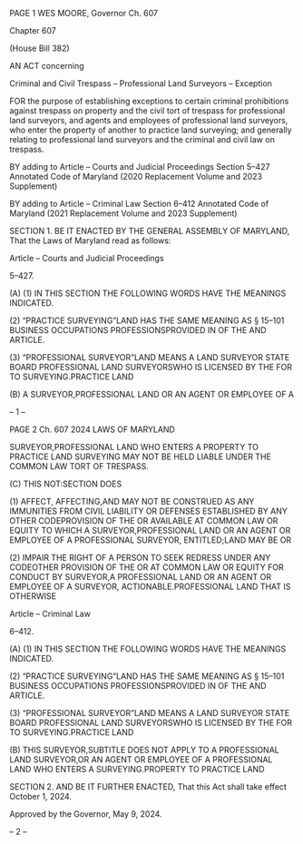 PAGE 1
WES MOORE, Governor Ch. 607

Chapter 607

(House Bill 382)

AN ACT concerning

Criminal and Civil Trespass – Professional Land Surveyors – Exception

FOR the purpose of establishing exceptions to certain criminal prohibitions against
trespass on property and the civil tort of trespass for professional land surveyors,
and agents and employees of professional land surveyors, who enter the property of
another to practice land surveying; and generally relating to professional land
surveyors and the criminal and civil law on trespass.

BY adding to
Article – Courts and Judicial Proceedings
Section 5–427
Annotated Code of Maryland
(2020 Replacement Volume and 2023 Supplement)

BY adding to
Article – Criminal Law
Section 6–412
Annotated Code of Maryland
(2021 Replacement Volume and 2023 Supplement)

SECTION 1. BE IT ENACTED BY THE GENERAL ASSEMBLY OF MARYLAND,
That the Laws of Maryland read as follows:

Article – Courts and Judicial Proceedings

5–427.

(A) (1) IN THIS SECTION THE FOLLOWING WORDS HAVE THE MEANINGS
INDICATED.

(2) “PRACTICE SURVEYING”LAND HAS THE SAME MEANING AS
§ 15–101 BUSINESS OCCUPATIONS PROFESSIONSPROVIDED IN OF THE AND
ARTICLE.

(3) “PROFESSIONAL SURVEYOR”LAND MEANS A LAND SURVEYOR
STATE BOARD PROFESSIONAL LAND SURVEYORSWHO IS LICENSED BY THE FOR TO
SURVEYING.PRACTICE LAND

(B) A SURVEYOR,PROFESSIONAL LAND OR AN AGENT OR EMPLOYEE OF A

– 1 –

PAGE 2
Ch. 607 2024 LAWS OF MARYLAND

SURVEYOR,PROFESSIONAL LAND WHO ENTERS A PROPERTY TO PRACTICE LAND
SURVEYING MAY NOT BE HELD LIABLE UNDER THE COMMON LAW TORT OF
TRESPASS.

(C) THIS NOT:SECTION DOES

(1) AFFECT, AFFECTING,AND MAY NOT BE CONSTRUED AS ANY
IMMUNITIES FROM CIVIL LIABILITY OR DEFENSES ESTABLISHED BY ANY OTHER
CODEPROVISION OF THE OR AVAILABLE AT COMMON LAW OR EQUITY TO WHICH A
SURVEYOR,PROFESSIONAL LAND OR AN AGENT OR EMPLOYEE OF A PROFESSIONAL
SURVEYOR, ENTITLED;LAND MAY BE OR

(2) IMPAIR THE RIGHT OF A PERSON TO SEEK REDRESS UNDER ANY
CODEOTHER PROVISION OF THE OR AT COMMON LAW OR EQUITY FOR CONDUCT BY
SURVEYOR,A PROFESSIONAL LAND OR AN AGENT OR EMPLOYEE OF A
SURVEYOR, ACTIONABLE.PROFESSIONAL LAND THAT IS OTHERWISE

Article – Criminal Law

6–412.

(A) (1) IN THIS SECTION THE FOLLOWING WORDS HAVE THE MEANINGS
INDICATED.

(2) “PRACTICE SURVEYING”LAND HAS THE SAME MEANING AS
§ 15–101 BUSINESS OCCUPATIONS PROFESSIONSPROVIDED IN OF THE AND
ARTICLE.

(3) “PROFESSIONAL SURVEYOR”LAND MEANS A LAND SURVEYOR
STATE BOARD PROFESSIONAL LAND SURVEYORSWHO IS LICENSED BY THE FOR TO
SURVEYING.PRACTICE LAND

(B) THIS SURVEYOR,SUBTITLE DOES NOT APPLY TO A PROFESSIONAL LAND
SURVEYOR,OR AN AGENT OR EMPLOYEE OF A PROFESSIONAL LAND WHO ENTERS A
SURVEYING.PROPERTY TO PRACTICE LAND

SECTION 2. AND BE IT FURTHER ENACTED, That this Act shall take effect
October 1, 2024.

Approved by the Governor, May 9, 2024.

– 2 –